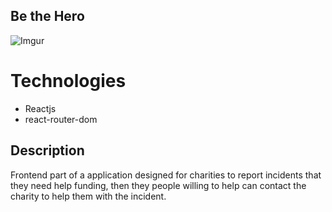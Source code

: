 ## Be the Hero
![Imgur](https://i.imgur.com/PG9JdCG.png)

# Technologies
- Reactjs
- react-router-dom

## Description

Frontend part of a application designed for charities to report incidents that they need help funding, then they people willing to help can contact the charity to help them with the incident.


